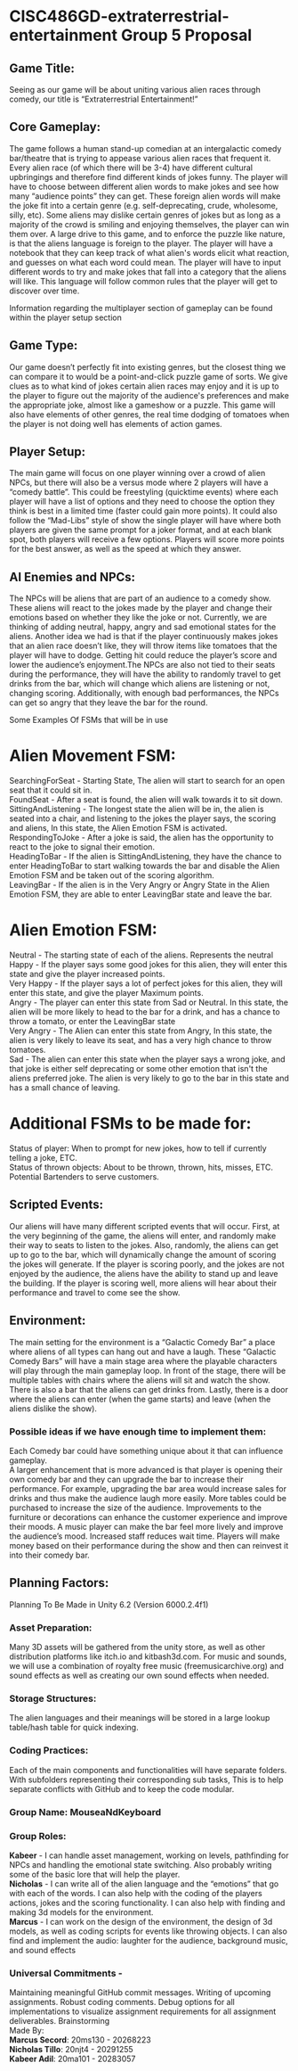 # CISC486GD-extraterrestrial-entertainment Group 5 Proposal
## Game Title:
Seeing as our game will be about uniting various alien races through comedy, our title is “Extraterrestrial Entertainment!”
## Core Gameplay:
The game follows a human stand-up comedian at an intergalactic comedy bar/theatre that is trying to appease various alien races that frequent it. Every alien race (of which there will be 3-4) have different cultural upbringings and therefore find different kinds of jokes funny. The player will have to choose between different alien words to make jokes and see how many “audience points” they can get. These foreign alien words will make the joke fit into a certain genre (e.g. self-deprecating, crude, wholesome, silly, etc). Some aliens may dislike certain genres of jokes but as long as a majority of the crowd is smiling and enjoying themselves, the player can win them over. A large drive to this game, and to enforce the puzzle like nature, is that the aliens language is foreign to the player. The player will have a notebook that they can keep track of what alien's words elicit what reaction, and guesses on what each word could mean. The player will have to input different words to try and make jokes that fall into a category that the aliens will like. This language will follow common rules that the player will get to discover over time.   

Information regarding the multiplayer section of gameplay can be found within the player setup section
## Game Type:
Our game doesn’t perfectly fit into existing genres, but the closest thing we can compare it to would be a point-and-click puzzle game of sorts. We give clues as to what kind of jokes certain alien races may enjoy and it is up to the player to figure out the majority of the audience's preferences and make the appropriate joke, almost like a gameshow or a puzzle. This game will also have elements of other genres, the real time dodging of tomatoes when the player is not doing well has elements of action games. 
## Player Setup:
The main game will focus on one player winning over a crowd of alien NPCs, but there will also be a versus mode where 2 players will have a “comedy battle”. This could be freestyling (quicktime events) where each player will have a list of options and they need to choose the option they think is best in a limited time (faster could gain more points). It could also follow the “Mad-Libs” style of show the single player will have where both players are given the same prompt for a joker format, and at each blank spot, both players will receive a few options. Players will score more points for the best answer, as well as the speed at which they answer. 
## AI Enemies and NPCs:
The NPCs will be aliens that are part of an audience to a comedy show. These aliens will react to the jokes made by the player and change their emotions based on whether they like the joke or not. Currently, we are thinking of adding neutral, happy, angry and sad emotional states for the aliens. Another idea we had is that if the player continuously makes jokes that an alien race doesn’t like, they will throw items like tomatoes that the player will have to dodge. Getting hit could reduce the player’s score and lower the audience’s enjoyment.The NPCs are also not tied to their seats during the performance, they will have the ability to randomly travel to get drinks from the bar, which will change which aliens are listening or not, changing scoring. Additionally, with enough bad performances, the NPCs can get so angry that they leave the bar for the round.  

Some Examples Of FSMs that will be in use 
# Alien Movement FSM: 
SearchingForSeat - Starting State, The alien will start to search for an open seat that it could sit in.    
FoundSeat - After a seat is found, the alien will walk towards it to sit down.   
SittingAndListening - The longest state the alien will be in, the alien is seated into a chair, and listening to the jokes the player says, the scoring and aliens, In this state, the Alien Emotion FSM is activated.   
RespondingToJoke - After a joke is said, the alien has the opportunity to react to the joke to signal their emotion.   
HeadingToBar - If the alien is SittingAndListening, they have the chance to enter HeadingToBar to start walking towards the bar and disable the Alien Emotion FSM and be taken out of the scoring algorithm.   
LeavingBar - If the alien is in the Very Angry or Angry State in the Alien Emotion FSM, they are able to enter LeavingBar state and leave the bar.   
# Alien Emotion FSM:
Neutral - The starting state of each of the aliens. Represents the neutral   
Happy - If the player says some good jokes for this alien, they will enter this state and give the player increased points.   
Very Happy - If the player says a lot of perfect jokes for this alien, they will enter this state, and give the player Maximum points.   
Angry - The player can enter this state from Sad or Neutral. In this state, the alien will be more likely to head to the bar for a drink, and has a chance to throw a tomato, or enter the LeavingBar state   
Very Angry - The Alien can enter this state from Angry, In this state, the alien is very likely to leave its seat, and has a very high chance to throw tomatoes.   
Sad -  The alien can enter this state when the player says a wrong joke, and that joke is either self deprecating or some other emotion that isn't the aliens preferred joke. The alien is very likely to go to the bar in this state and has a small chance of leaving.   

# Additional FSMs to be made for: 
Status of player: When to prompt for new jokes, how to tell if currently telling a joke, ETC.   
Status of thrown objects: About to be thrown, thrown, hits, misses, ETC.   
Potential Bartenders to serve customers.   
## Scripted Events:
Our aliens will have many different scripted events that will occur. First, at the very beginning of the game, the aliens will enter, and randomly make their way to seats to listen to the jokes. Also, randomly, the aliens can get up to go to the bar, which will dynamically change the amount of scoring the jokes will generate. If the player is scoring poorly, and the jokes are not enjoyed by the audience, the aliens have the ability to stand up and leave the building. If the player is scoring well, more aliens will hear about their performance and travel to come see the show. 
## Environment:
The main setting for the environment is a “Galactic Comedy Bar” a place where aliens of all types can hang out and have a laugh. These “Galactic Comedy Bars” will have a main stage area where the playable characters will play through the main gameplay loop. In front of the stage, there will be multiple tables with chairs where the aliens will sit and watch the show. There is also a bar that the aliens can get drinks from. Lastly, there is a door where the aliens can enter (when the game starts) and leave (when the aliens dislike the show). 
### Possible ideas if we have enough time to implement them:
Each Comedy bar could have something unique about it that can influence gameplay.   
A larger enhancement that is more advanced is that player is opening their own comedy bar and they can upgrade the bar to increase their performance. For example, upgrading the bar area would increase sales for drinks and thus make the audience laugh more easily. More tables could be purchased to increase the size of the audience. Improvements to the furniture or decorations can enhance the customer experience and improve their moods. A music player can make the bar feel more lively and improve the audience’s mood.
Increased staff reduces wait time. Players will make money based on their performance during the show and then can reinvest it into their comedy bar.
## Planning Factors: 
Planning To Be Made in Unity 6.2 (Version 6000.2.4f1) 
### Asset Preparation: 
Many 3D assets will be gathered from the unity store, as well as other distribution platforms like itch.io and kitbash3d.com. For music and sounds, we will use a combination of royalty free music (freemusicarchive.org) and sound effects as well as creating our own sound effects when needed. 
### Storage Structures: 
The alien languages and their meanings will be stored in a large lookup table/hash table for quick indexing. 
### Coding Practices:
Each of the main components and functionalities will have separate folders. With subfolders representing their corresponding sub tasks, This is to help separate conflicts with GitHub and to keep the code modular. 
### Group Name: MouseaNdKeyboard
### Group Roles:
**Kabeer** - I can handle asset management, working on levels, pathfinding for NPCs and handling the emotional state switching. Also probably writing some of the basic lore that will help the player.  
**Nicholas** - I can write all of the alien language and the “emotions” that go with each of the words. I can also help with the coding of the players actions, jokes and the scoring functionality. I can also help with finding and making 3d models for the environment.   
**Marcus** - I can work on the design of the environment, the design of 3d models, as well as coding scripts for events like throwing objects. I can also find and implement the audio: laughter for the audience, background music, and sound effects  
### Universal Commitments - 
Maintaining meaningful GitHub commit messages. Writing of upcoming assignments. Robust coding comments. Debug options for all implementations to visualize assignment requirements for all assignment deliverables. Brainstorming  
Made By:    
**Marcus Secord**: 20ms130 - 20268223  
**Nicholas Tillo**: 20njt4 - 20291255   
**Kabeer Adil**: 20ma101 - 20283057  



